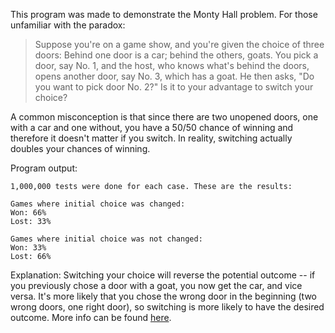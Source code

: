 This program was made to demonstrate the Monty Hall problem. For those unfamiliar with the paradox:
> Suppose you're on a game show, and you're given the choice of three doors: Behind one door is a car;
> behind the others, goats. You pick a door, say No. 1, and the host, who knows what's behind the doors,
> opens another door, say No. 3, which has a goat. He then asks, "Do you want to pick door No. 2?"
> Is it to your advantage to switch your choice?

A common misconception is that since there are two unopened doors, one with a car and one without, 
you have a 50/50 chance of winning and therefore it doesn't matter if you switch. In reality, switching actually doubles your chances of winning.

Program output:

```
1,000,000 tests were done for each case. These are the results:

Games where initial choice was changed: 
Won: 66%
Lost: 33%

Games where initial choice was not changed: 
Won: 33%
Lost: 66%
```
Explanation: Switching your choice will reverse the potential outcome -- if you previously chose a door with a goat, 
you now get the car, and vice versa. It's more likely that you chose the wrong door in the beginning 
(two wrong doors, one right door), so switching is more likely to have the desired outcome. More info can be found [here](https://en.wikipedia.org/wiki/Monty_Hall_problem).
